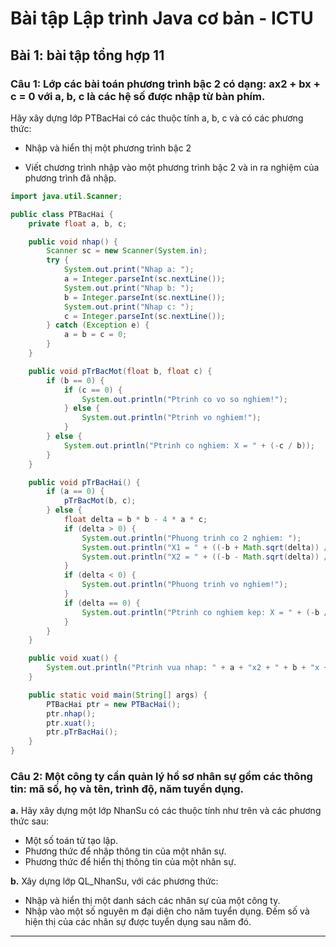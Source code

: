 # Bài tập Lập trình Java cơ bản - ICTU
## Bài 1: bài tập tổng hợp 11
### **Câu 1**: Lớp các bài toán phương trình bậc 2 có dạng: ax2 + bx + c = 0 với a, b, c là các hệ số được nhập từ bàn phím.
Hãy xây dựng lớp PTBacHai có các thuộc tính a, b, c và có các phương thức:

* Nhập và hiển thị một phương trình bậc 2

* Viết chương trình nhập vào một phương trình bậc 2 và in ra nghiệm của phương trình đã nhập.

``` java
import java.util.Scanner;

public class PTBacHai {
	private float a, b, c;

	public void nhap() {
		Scanner sc = new Scanner(System.in);
		try {
			System.out.print("Nhap a: ");
			a = Integer.parseInt(sc.nextLine());
			System.out.print("Nhap b: ");
			b = Integer.parseInt(sc.nextLine());
			System.out.print("Nhap c: ");
			c = Integer.parseInt(sc.nextLine());
		} catch (Exception e) {
			a = b = c = 0;
		}
	}

	public void pTrBacMot(float b, float c) {
		if (b == 0) {
			if (c == 0) {
				System.out.println("Ptrinh co vo so nghiem!");
			} else {
				System.out.println("Ptrinh vo nghiem!");
			}
		} else {
			System.out.println("Ptrinh co nghiem: X = " + (-c / b));
		}
	}

	public void pTrBacHai() {
		if (a == 0) {
			pTrBacMot(b, c);
		} else {
			float delta = b * b - 4 * a * c;
			if (delta > 0) {
				System.out.println("Phuong trinh co 2 nghiem: ");
				System.out.println("X1 = " + ((-b + Math.sqrt(delta)) / (2 * a)));
				System.out.println("X2 = " + ((-b - Math.sqrt(delta)) / (2 * a)));
			}
			if (delta < 0) {
				System.out.println("Phuong trinh vo nghiem!");
			}
			if (delta == 0) {
				System.out.println("Ptrinh co nghiem kep: X = " + (-b / (2 * a)));
			}
		}
	}

	public void xuat() {
		System.out.println("Ptrinh vua nhap: " + a + "x2 + " + b + "x + " + c + " = 0");
	}

	public static void main(String[] args) {
		PTBacHai ptr = new PTBacHai();
		ptr.nhap();
		ptr.xuat();
		ptr.pTrBacHai();
	}
}
```
### **Câu 2**: Một công ty cần quản lý hồ sơ nhân sự gồm các thông tin: mã số, họ và tên, trình độ, năm tuyển dụng.

  **a.** Hãy xây dựng một lớp NhanSu có các thuộc tính như trên và các phương thức sau:
     
* Một số toán tử tạo lập.
* Phương thức để nhập thông tin của một nhân sự.
* Phương thức để hiển thị thông tin của một nhân sự.

**b.** Xây dựng lớp QL_NhanSu, với các phương thức:
   
 * Nhập và hiển thị một danh sách các nhân sự của một công ty.
 * Nhập vào một số nguyên m đại diện cho năm tuyển dụng. Đếm số và hiện thị của các nhân sự được tuyển dụng sau năm đó.

 ***